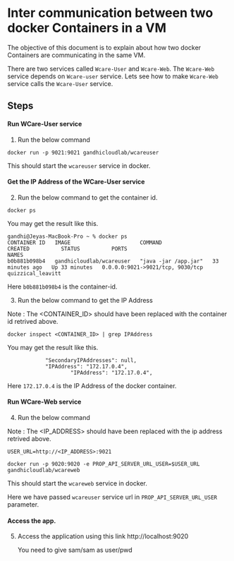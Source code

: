 # Inter communication between two docker Containers in a VM

The objective of this document is to explain about how two docker Containers are communicating in the same VM.

There are two services called `Wcare-User` and `Wcare-Web`. The `Wcare-Web` service depends on `Wcare-user` service. Lets see how to make `Wcare-Web` service calls the `Wcare-User` service.

## Steps

#### Run WCare-User service

1. Run the below command

```
docker run -p 9021:9021 gandhicloudlab/wcareuser
```

This should start the `wcareuser` service in docker.

#### Get the IP Address of the WCare-User service

2. Run the below command to get the container id.

```
docker ps
```

You may get the result like this.

```
gandhi@Jeyas-MacBook-Pro ~ % docker ps
CONTAINER ID   IMAGE                      COMMAND                CREATED          STATUS          PORTS                              NAMES
b0b881b098b4   gandhicloudlab/wcareuser   "java -jar /app.jar"   33 minutes ago   Up 33 minutes   0.0.0.0:9021->9021/tcp, 9030/tcp   quizzical_leavitt
```

Here `b0b881b098b4` is the container-id.


3. Run the below command to get the IP Address

Note : The <CONTAINER_ID> should have been replaced with the container id retrived above.

```
docker inspect <CONTAINER_ID> | grep IPAddress
```

You may get the result like this.

```
            "SecondaryIPAddresses": null,
            "IPAddress": "172.17.0.4",
                    "IPAddress": "172.17.0.4",
```

Here `172.17.0.4` is the IP Address of the docker container.


#### Run WCare-Web service

4. Run the below command

Note : The <IP_ADDRESS> should have been replaced with the ip address retrived above.

```
USER_URL=http://<IP_ADDRESS>:9021

docker run -p 9020:9020 -e PROP_API_SERVER_URL_USER=$USER_URL gandhicloudlab/wcareweb
```

This should start the `wcareweb` service in docker.

Here we have passed `wcareuser` service url in `PROP_API_SERVER_URL_USER` parameter.

#### Access the app.

5. Access the application using this link http://localhost:9020

    You need to give sam/sam as user/pwd


